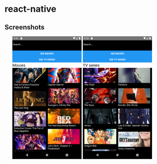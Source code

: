 # react-native



## Screenshots
<p align="center">
  <img src="./img/Screenshot_1564948296.png" height="400px"/>

  <img src="./img/Screenshot_1564948332.png" height="400px"/>
</p>
